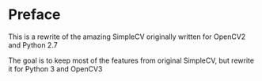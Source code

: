 # Preface

This is a rewrite of the amazing SimpleCV originally written for OpenCV2 and Python 2.7

The goal is to keep most of the features from original SimpleCV, but rewrite it for Python 3 and OpenCV3
